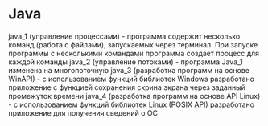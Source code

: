 # Java
java_1 (управление процессами) - программа содержит несколько команд (работа с файлами), запускаемых через терминал. При запуске программы с несколькими командами программа создает процесс для каждой команды
java_2 (управление потоками) - программа Java_1 изменена на многопоточную
java_3 (разработка программ на основе WinAPI) - с использованием функций библиотек Windows разработано приложение с функцией сохранения скрина экрана через заданный промежуток времени
java_4 (разработка программ на основе API Linux) - с использованием функций библиотек Linux (POSIX API) разработано приложение для получения сведений о ОС
